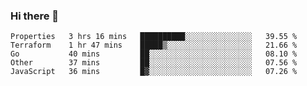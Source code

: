 ### Hi there 👋


<!--START_SECTION:waka-->
```text
Properties   3 hrs 16 mins   ██████████░░░░░░░░░░░░░░░   39.55 % 
Terraform    1 hr 47 mins    █████▒░░░░░░░░░░░░░░░░░░░   21.66 % 
Go           40 mins         ██░░░░░░░░░░░░░░░░░░░░░░░   08.10 % 
Other        37 mins         ██░░░░░░░░░░░░░░░░░░░░░░░   07.56 % 
JavaScript   36 mins         █▓░░░░░░░░░░░░░░░░░░░░░░░   07.26 % 
```
<!--END_SECTION:waka-->

<!--
**ssrahul96/ssrahul96** is a ✨ _special_ ✨ repository because its `README.md` (this file) appears on your GitHub profile.

Here are some ideas to get you started:

- 🔭 I’m currently working on ...
- 🌱 I’m currently learning ...
- 👯 I’m looking to collaborate on ...
- 🤔 I’m looking for help with ...
- 💬 Ask me about ...
- 📫 How to reach me: ...
- 😄 Pronouns: ...
- ⚡ Fun fact: ...
-->
